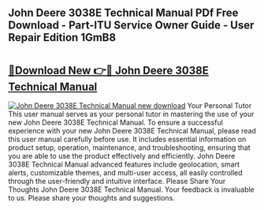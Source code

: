 ## John Deere 3038E Technical Manual PDf Free Download - Part-lTU Service Owner Guide - User Repair Edition 1GmB8

# <h2><a href="http://bc91229.oget.top/?id=John+Deere+3038E+Technical+Manual">🔗Download New 👉🔴 John Deere 3038E Technical Manual</a></h2>

[![John Deere 3038E Technical Manual new download](https://i.imgur.com/5g1atiW.png)](http://bc91229.oget.top/?id=John+Deere+3038E+Technical+Manual)
Your Personal Tutor This user manual serves as your personal tutor in mastering the use of your new John Deere 3038E Technical Manual. To ensure a successful experience with your new John Deere 3038E Technical Manual, please read this user manual carefully before use. It includes essential information on product setup, operation, maintenance, and troubleshooting, ensuring that you are able to use the product effectively and efficiently. John Deere 3038E Technical Manual advanced features include geolocation, smart alerts, customizable themes, and multi-user access, all easily controlled through the user-friendly and intuitive interface. Please Share Your Thoughts John Deere 3038E Technical Manual. Your feedback is invaluable to us. Please share your thoughts and suggestions.
